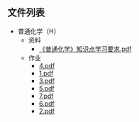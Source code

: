 

## 文件列表

- 普通化学（H）
    - 资料
        - [《普通化学》知识点学习要求.pdf](https://github.com/QSCTech/zju-icicles/raw/master/普通化学（H）/资料/《普通化学》知识点学习要求.pdf)
    - 作业
        - [4.pdf](https://github.com/QSCTech/zju-icicles/raw/master/普通化学（H）/作业/4.pdf)
        - [1.pdf](https://github.com/QSCTech/zju-icicles/raw/master/普通化学（H）/作业/1.pdf)
        - [3.pdf](https://github.com/QSCTech/zju-icicles/raw/master/普通化学（H）/作业/3.pdf)
        - [5.pdf](https://github.com/QSCTech/zju-icicles/raw/master/普通化学（H）/作业/5.pdf)
        - [7.pdf](https://github.com/QSCTech/zju-icicles/raw/master/普通化学（H）/作业/7.pdf)
        - [6.pdf](https://github.com/QSCTech/zju-icicles/raw/master/普通化学（H）/作业/6.pdf)
        - [2.pdf](https://github.com/QSCTech/zju-icicles/raw/master/普通化学（H）/作业/2.pdf)
